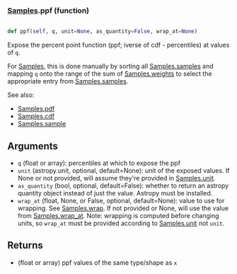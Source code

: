 ### [Samples](Samples.md).ppf (function)


```py

def ppf(self, q, unit=None, as_quantity=False, wrap_at=None)

```



Expose the percent point function (ppf; iverse of cdf - percentiles) at
values of `q`.

For [Samples](Samples.md), this is done manually by sorting all [Samples.samples](Samples.samples.md)
and mapping `q` onto the range of the sum of [Samples.weights](Samples.weights.md) to select
the appropriate entry from [Samples.samples](Samples.samples.md).

See also:

* [Samples.pdf](Samples.pdf.md)
* [Samples.cdf](Samples.cdf.md)
* [Samples.sample](Samples.sample.md)

Arguments
----------
* `q` (float or array): percentiles at which to expose the ppf
* `unit` (astropy.unit, optional, default=None): unit of the exposed
    values.  If None or not provided, will assume they're provided in
    [Samples.unit](Samples.unit.md).
* `as_quantity` (bool, optional, default=False): whether to return an
    astropy quantity object instead of just the value.  Astropy must
    be installed.
* `wrap_at` (float, None, or False, optional, default=None): value to
    use for wrapping.  See [Samples.wrap](Samples.wrap.md).  If not provided or None,
    will use the value from [Samples.wrap_at](Samples.wrap_at.md).  Note: wrapping is
    computed before changing units, so `wrap_at` must be provided
    according to [Samples.unit](Samples.unit.md) not `unit`.

Returns
---------
* (float or array) ppf values of the same type/shape as `x`

